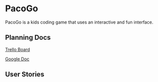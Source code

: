 
# PacoGo

PacoGo is a kids coding game that uses an interactive and fun interface. 


## Planning Docs
[Trello Board](https://trello.com/b/Tl544AkH/pacogo)

[Google Doc](https://docs.google.com/document/d/1_qapej-GwTKX1vqEojnWcYB2Fm5URmYM3AdLmSVfnMA/edit)


## User Stories



